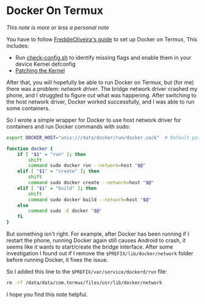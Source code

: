 # Docker On Termux
_This note is more or less a personal note_

You have to follow [FreddieOliveira's guide](https://gist.github.com/FreddieOliveira/efe850df7ff3951cb62d74bd770dce27) to set up Docker on Termux, This includes:
- Run [check-config.sh](https://raw.githubusercontent.com/moby/moby/master/contrib/check-config.sh) to identify missing flags and enable them in your device Kernel defconfig
- [Patching the Kernel](https://gist.github.com/FreddieOliveira/efe850df7ff3951cb62d74bd770dce27#41-kernel-patches)

After that, you will hopefully be able to run Docker on Termux, but (for me) there was a problem: *network driver*. The bridge network driver crashed my phone, and I struggled to figure out what was happening. After switching to the host network driver, Docker worked successfully, and I was able to run some containers.

So I wrote a simple wrapper for Docker to use host network driver for containers and run Docker commands with sudo:

```bash
export DOCKER_HOST="unix:///data/docker/run/docker.sock"  # Default path is unix://$PREFIX/var/run/docker.sock

function docker {
    if [ "$1" = "run" ]; then
        shift
        command sudo docker run --network=host "$@"
    elif [ "$1" = "create" ]; then
        shift
        command sudo docker create --network=host "$@"
    elif [ "$1" = "build" ]; then
        shift
        command sudo docker build --network=host "$@"
    else
        command sudo -E docker "$@"
    fi
}
```

But something isn't right. For example, after Docker has been running if I restart the phone, running Docker again still causes Android to crash, it seems like it wants to start/create the bridge interface.
After some investigation I found out if I remove the `$PREFIX/lib/docker/network` folder before running Docker, it fixes the issue.

So I added this line to the `$PREFIX/var/service/dockerd/run` file:

```bash
rm -rf /data/data/com.termux/files/usr/lib/docker/network
```

I hope you find this note helpful.